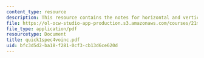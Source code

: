 ```yaml
---
content_type: resource
description: This resource contains the notes for horizontal and vertical successions.
file: https://ol-ocw-studio-app-production.s3.amazonaws.com/courses/21m-302-harmony-and-counterpoint-ii-spring-2005/bfc3d5d2ba18f2810cf3cb13d6ce620d_quick1spec4voinc.pdf
file_type: application/pdf
resourcetype: Document
title: quick1spec4voinc.pdf
uid: bfc3d5d2-ba18-f281-0cf3-cb13d6ce620d
---
```

